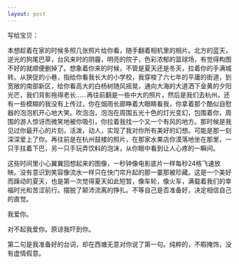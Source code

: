 ```yaml
---
layout: post
---
```

写给宝贝：

本想趁着在家的时候多照几张照片给你看，随手翻着相机里的相片。北方的蓝天，逆光的狗尾巴草，台风来时的阴霾，明亮的院子，色彩浓郁的篮球场，有觉得构图不好的就顺便删掉了。想象着你来的时候，不管是夏天还是冬天，拉着你的手满城转。从狭促的小巷，指给你看我长大的小学校，我穿梭了六七年的平庸的街道，到宽敞的南部新区，给你看高大的白杨树随风摇晃，通向大海的大道洒下金黄的夕阳光芒，我们背影拖得老长……再往前翻是一些中大的照片，然后是我们去杭州。还有一些模糊的我没有上传过，你在烟雨长廊睁着大眼睛看我，你拿着那个酷似自慰器的泡泡机开心地大笑。吹泡泡，泡泡在周围五光十色的灯光变幻，包围着你，周围的游人惊讶而微笑地被你吸引，你拉着我找一个又一个有风的地方。那时候是我见过你最开心的片刻，活泼，动人，实现了我对你所有美好的幻想。可能是那一刻深深爱上了你。再往前是在杭州鼓楼的照片，在那家水果店你漠落地坐在那里，一只手拄着下巴，另一只手玩弄饮料的泡沫，从你眼中看到让人心疼的一瞬间。

这些时间里小心翼翼回想起来的图像，一秒钟像电影底片一样每秒24格飞速放映。没有意识到笑容像流水一样只在快门帘升起的那一霎那被珍藏。这是一个美好而躁动的夏天，也是第一次觉得夏天如此短暂，像车轮，像火车，满载着我们的幸福时光和苦涩前行。摆脱了颠沛流离的挣扎。不等自己是否准备好，决定相信自己的直觉。

我爱你。

对不起我爱你。原谅我吓到你。

第二句是我准备好的台词，却在西塘无意对你说了第一句。纯粹的，不暇掩饰，没有虚情假意。